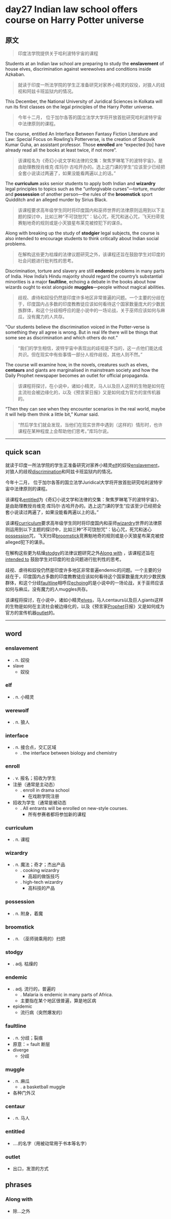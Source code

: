 # day27 Indian law school offers course on Harry Potter universe

## 原文
> 印度法学院提供关于哈利波特宇宙的课程 

Students at an Indian law school are preparing to study the **enslavement** of house elves, discrimination against werewolves and conditions inside Azkaban.
> 就读于印度一所法学院的学生正准备研究对家养小精灵的奴役，对狼人的歧视和阿兹卡班监狱内的情况。

This December, the National University of Juridical Sciences in Kolkata will run its first classes on the legal principles of the Harry Potter universe.
> 今年十二月， 位于加尔各答的国立法学大学将开放首批研究哈利波特宇宙中法律原则的课程。

The course, entitled An Interface Between Fantasy Fiction Literature and Law: Special Focus on Rowling’s Potterverse, is the creation of Shouvik Kumar Guha, an assistant professor. Those **enrolled** are “expected [to] have already read all the books at least twice, if not more”.
> 该课程名为《奇幻小说文学和法律的交集：聚焦罗琳笔下的波特宇宙》，是由助理教授肖维克·库玛尔·古哈开办的。选上这门课的学生“应该至少已经把全套小说读过两遍了，如果没能看两遍以上的话。”

The **curriculum** asks senior students to apply both Indian and **wizardry** legal principles to topics such as the “unforgivable curses”—torture, murder and **possession** of another person—the rules of the **broomstick** sport Quidditch and an alleged murder by Sirius Black.
> 该课程要求高年级学生同时将印度国内和巫师世界的法律原则运用到以下主题的探讨中，比如三种“不可饶恕咒”：钻心咒，死咒和迷心咒，飞天扫帚竞赛魁地奇的规则或是小天狼星布莱克被控犯下的谋杀。

Along with breaking up the study of **stodgier** legal subjects, the course is also intended to encourage students to think critically about Indian social problems.
> 在解构这些更为枯燥的法律议题研究之外，该课程还旨在鼓励学生对印度的社会问题进行批判性的思考。

Discrimination, torture and slavery are still **endemic** problems in many parts of India. How India’s Hindu majority should regard the country’s substantial minorities is a major **faultline**, echoing a debate in the books about how wizards ought to exist alongside **muggles**—people without magical abilities.
> 歧视、虐待和奴役仍然是印度许多地区非常普遍的问题。一个主要的分歧在于，印度国内占多数的印度教教徒应该如何看待这个国家数量庞大的少数民族群体，和这个分歧相呼应的是小说中的一场论战，关于巫师应该如何与麻瓜，没有魔力的人共存。

“Our students believe the discrimination voiced in the Potter-verse is something they all agree is wrong. But in real life there will be things that some see as discrimination and which others do not.”

> “我们的学生相信，波特宇宙中表现出的歧视是不当的，这一点他们能达成共识。但在现实中有些事情一部分人视作歧视，其他人则不然。”

The course will examine how, in the novels, creatures such as elves, **centaurs** and giants are marginalised in mainstream society and how the Daily Prophet newspaper becomes an outlet for official propaganda.
> 该课程将探讨，在小说中，诸如小精灵，马人以及巨人这样的生物是如何在主流社会被边缘化的，以及《预言家日报》又是如何成为官方的宣传机器的。

“Then they can see when they encounter scenarios in the real world, maybe it will help them think a little bit,” Kumar said.

> “然后学生们就会发现，当他们在现实世界中遇到（这样的）情形时，也许课程在某种程度上会帮助他们思考。”库玛尔说。

----
## quick scan
就读于印度一所法学院的学生正准备研究对家养小精灵<u>elf</u>的奴役<u>enslavement</u>，对狼人的歧视<u>discrimination</u>和阿兹卡班监狱内的情况。

今年十二月， 位于加尔各答的国立法学Juridical大学将开放首批研究哈利波特宇宙中法律原则的课程。

该课程名<u>entitled</u>为《奇幻小说文学和法律的交集：聚焦罗琳笔下的波特宇宙》，是由助理教授肖维克·库玛尔·古哈开办的。选上这门课的学生“应该至少已经把全套小说读过两遍了，如果没能看两遍以上的话。”

该课程<u>curriculum</u>要求高年级学生同时将印度国内和巫师<u>wizardry</u>世界的法律原则运用到以下主题的探讨中，比如三种“不可饶恕咒”：钻心咒，死咒和迷心<u>possession</u>咒，飞天扫帚<u>broomstick</u>竞赛魁地奇的规则或是小天狼星布莱克被控alleged犯下的谋杀。


在解构这些更为枯燥<u>stodgy</u>的法律议题研究之外<u>Along with</u> ，该课程还旨在 <u>intended to</u> 鼓励学生对印度的社会问题进行批判性的思考。

歧视、虐待和奴役仍然是印度许多地区非常普遍endemic的问题。一个主要的分歧在于，印度国内占多数的印度教教徒应该如何看待这个国家数量庞大的少数民族群体，和这个分歧<u>faultline</u>相呼应<u>echoing</u>的是小说中的一场论战，关于巫师应该如何与麻瓜，没有魔力的人muggles共存。

该课程将探讨，在小说中，诸如小精灵<u>elves</u>，马人centaurs以及巨人giants这样的生物是如何在主流社会被边缘化的，以及《预言家<u>Prophet</u>日报》又是如何成为官方的宣传机器<u>outlet</u>的。

----
## word
### enslavement
* . n. 奴役
* slave
    * 奴役
### elf
* . n. 小精灵
### werewolf
* . n. 狼人
### interface
* . n. 接合点，交汇区域
    * . the interface between biology and chemistry
### enroll
* . v. 报名；招收为学生
* 注册（通常是主动态）
    * . enroll in drama school
        * 在戏剧学院注册
* 招收为学生（通常是被动态
    * . All entrants will be enrolled on new-style courses.
        * 所有参赛者都将参加新的课程
### curriculum
* . n. 课程
### wizardry
* . n. 魔法；奇才；杰出产品
    * . cooking wizardry
        * 高超的做饭技巧
    * . high-tech wizardry
        * 高科技的产品
### possession
* . n. 附身，着魔
### broomstick
* . n. （巫师骑乘用的）扫把
### stodgy
* . adj. 枯燥的
### endemic
* . adj. 流行的，普遍的
    * . Malaria is endemic in many parts of Africa.
    * 主要指在某个地区很普遍，算是地区病
* epidemic
    * 流行病（突然爆发的）
### faultline
* . n. 分歧；裂痕
* 原意：= fault 断层
* diverge
    * 分歧
### muggle
* . n. 麻瓜
    * . a basketball muggle
* 各种门外汉
### centaur
* . n. 马人
### entitled
* ....的名字（用被动常用于书本等名字）
### outlet
* 出口，发泄的方式
## phrases
### Along with
* 除...之外